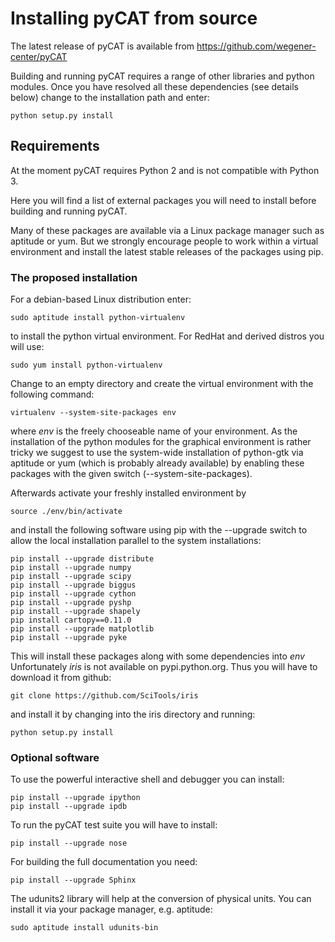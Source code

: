 # Installing pyCAT from source


The latest release of pyCAT is available from
https://github.com/wegener-center/pyCAT

Building and running pyCAT requires a range of other libraries and python modules. Once you have resolved all these dependencies (see details below) change to the installation path and enter:

    python setup.py install


## Requirements

At the moment pyCAT requires Python 2 and is not compatible with Python 3.

Here you will find a list of external packages you will need to install before building and running pyCAT.

Many of these packages are available via a Linux package manager such as aptitude or yum. But we strongly encourage people to work within a virtual environment and install the latest stable releases of the packages using pip.

### The proposed installation

For a debian-based Linux distribution enter:

    sudo aptitude install python-virtualenv

to install the python virtual environment. For RedHat and derived distros
you will use:

    sudo yum install python-virtualenv

Change to an empty directory and create the virtual environment with the following command:

    virtualenv --system-site-packages env

where *env* is the freely chooseable name of your environment. As the installation of the python modules for the graphical environment is rather tricky we suggest to use the system-wide installation of python-gtk via aptitude or yum (which is probably already available) by enabling these packages with the given switch (--system-site-packages).

Afterwards activate your freshly installed environment by

    source ./env/bin/activate

and install the following software using pip with the --upgrade switch to allow the local installation parallel to the system installations:

    pip install --upgrade distribute
    pip install --upgrade numpy
    pip install --upgrade scipy
    pip install --upgrade biggus
    pip install --upgrade cython
    pip install --upgrade pyshp
    pip install --upgrade shapely
    pip install cartopy==0.11.0
    pip install --upgrade matplotlib
    pip install --upgrade pyke

This will install these packages along with some dependencies into *env* 
Unfortunately *iris* is not available on pypi.python.org. Thus you will
have to download it from github:

    git clone https://github.com/SciTools/iris

and install it by changing into the iris directory and running:

    python setup.py install


### Optional software

To use the powerful interactive shell and debugger you can install:

    pip install --upgrade ipython
    pip install --upgrade ipdb
    
To run the pyCAT test suite you will have to install:

    pip install --upgrade nose

For building the full documentation you need:

    pip install --upgrade Sphinx

The udunits2 library will help at the conversion of physical units. You can install it via your package manager, e.g. aptitude:

    sudo aptitude install udunits-bin